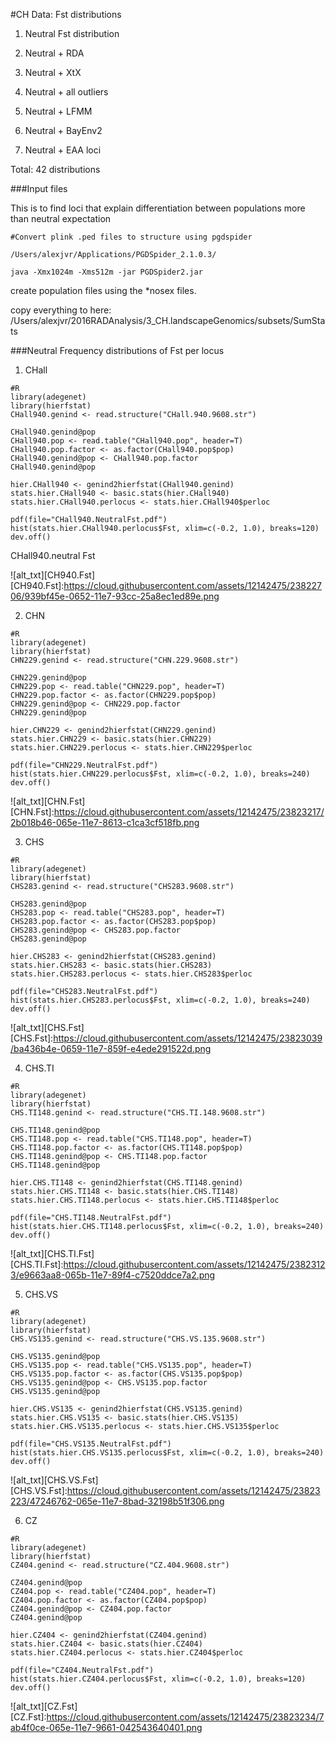 #CH Data: Fst distributions

1. Neutral Fst distribution 

2. Neutral + RDA

3. Neutral + XtX

4. Neutral + all outliers

5. Neutral + LFMM

6. Neutral + BayEnv2 

7. Neutral + EAA loci

Total: 42 distributions

###Input files

This is to find loci that explain differentiation between populations more than neutral expectation
```
#Convert plink .ped files to structure using pgdspider

/Users/alexjvr/Applications/PGDSpider_2.1.0.3/

java -Xmx1024m -Xms512m -jar PGDSpider2.jar
```

create population files using the *nosex files. 

copy everything to here: /Users/alexjvr/2016RADAnalysis/3_CH.landscapeGenomics/subsets/SumStats




###Neutral Frequency distributions of Fst per locus

1. CHall
```
#R
library(adegenet)
library(hierfstat)
CHall940.genind <- read.structure("CHall.940.9608.str")

CHall940.genind@pop
CHall940.pop <- read.table("CHall940.pop", header=T)
CHall940.pop.factor <- as.factor(CHall940.pop$pop)
CHall940.genind@pop <- CHall940.pop.factor
CHall940.genind@pop

hier.CHall940 <- genind2hierfstat(CHall940.genind)
stats.hier.CHall940 <- basic.stats(hier.CHall940)
stats.hier.CHall940.perlocus <- stats.hier.CHall940$perloc

pdf(file="CHall940.NeutralFst.pdf")
hist(stats.hier.CHall940.perlocus$Fst, xlim=c(-0.2, 1.0), breaks=120)
dev.off()
```

CHall940.neutral Fst

![alt_txt][CH940.Fst]
[CH940.Fst]:https://cloud.githubusercontent.com/assets/12142475/23822706/939bf45e-0652-11e7-93cc-25a8ec1ed89e.png


2. CHN
```
#R
library(adegenet)
library(hierfstat)
CHN229.genind <- read.structure("CHN.229.9608.str")

CHN229.genind@pop
CHN229.pop <- read.table("CHN229.pop", header=T)
CHN229.pop.factor <- as.factor(CHN229.pop$pop)
CHN229.genind@pop <- CHN229.pop.factor
CHN229.genind@pop

hier.CHN229 <- genind2hierfstat(CHN229.genind)
stats.hier.CHN229 <- basic.stats(hier.CHN229)
stats.hier.CHN229.perlocus <- stats.hier.CHN229$perloc

pdf(file="CHN229.NeutralFst.pdf")
hist(stats.hier.CHN229.perlocus$Fst, xlim=c(-0.2, 1.0), breaks=240)
dev.off()
```

![alt_txt][CHN.Fst]
[CHN.Fst]:https://cloud.githubusercontent.com/assets/12142475/23823217/2b018b46-065e-11e7-8613-c1ca3cf518fb.png


3. CHS
```
#R
library(adegenet)
library(hierfstat)
CHS283.genind <- read.structure("CHS283.9608.str")

CHS283.genind@pop
CHS283.pop <- read.table("CHS283.pop", header=T)
CHS283.pop.factor <- as.factor(CHS283.pop$pop)
CHS283.genind@pop <- CHS283.pop.factor
CHS283.genind@pop

hier.CHS283 <- genind2hierfstat(CHS283.genind)
stats.hier.CHS283 <- basic.stats(hier.CHS283)
stats.hier.CHS283.perlocus <- stats.hier.CHS283$perloc

pdf(file="CHS283.NeutralFst.pdf")
hist(stats.hier.CHS283.perlocus$Fst, xlim=c(-0.2, 1.0), breaks=240)
dev.off()
```

![alt_txt][CHS.Fst]
[CHS.Fst]:https://cloud.githubusercontent.com/assets/12142475/23823039/ba436b4e-0659-11e7-859f-e4ede291522d.png



4. CHS.TI
```
#R
library(adegenet)
library(hierfstat)
CHS.TI148.genind <- read.structure("CHS.TI.148.9608.str")

CHS.TI148.genind@pop
CHS.TI148.pop <- read.table("CHS.TI148.pop", header=T)
CHS.TI148.pop.factor <- as.factor(CHS.TI148.pop$pop)
CHS.TI148.genind@pop <- CHS.TI148.pop.factor
CHS.TI148.genind@pop

hier.CHS.TI148 <- genind2hierfstat(CHS.TI148.genind)
stats.hier.CHS.TI148 <- basic.stats(hier.CHS.TI148)
stats.hier.CHS.TI148.perlocus <- stats.hier.CHS.TI148$perloc

pdf(file="CHS.TI148.NeutralFst.pdf")
hist(stats.hier.CHS.TI148.perlocus$Fst, xlim=c(-0.2, 1.0), breaks=240)
dev.off()
```

![alt_txt][CHS.TI.Fst]
[CHS.TI.Fst]:https://cloud.githubusercontent.com/assets/12142475/23823123/e9663aa8-065b-11e7-89f4-c7520ddce7a2.png


5. CHS.VS
```
#R
library(adegenet)
library(hierfstat)
CHS.VS135.genind <- read.structure("CHS.VS.135.9608.str")

CHS.VS135.genind@pop
CHS.VS135.pop <- read.table("CHS.VS135.pop", header=T)
CHS.VS135.pop.factor <- as.factor(CHS.VS135.pop$pop)
CHS.VS135.genind@pop <- CHS.VS135.pop.factor
CHS.VS135.genind@pop

hier.CHS.VS135 <- genind2hierfstat(CHS.VS135.genind)
stats.hier.CHS.VS135 <- basic.stats(hier.CHS.VS135)
stats.hier.CHS.VS135.perlocus <- stats.hier.CHS.VS135$perloc

pdf(file="CHS.VS135.NeutralFst.pdf")
hist(stats.hier.CHS.VS135.perlocus$Fst, xlim=c(-0.2, 1.0), breaks=240)
dev.off()
```

![alt_txt][CHS.VS.Fst]
[CHS.VS.Fst]:https://cloud.githubusercontent.com/assets/12142475/23823223/47246762-065e-11e7-8bad-32198b51f306.png



6. CZ
```
#R
library(adegenet)
library(hierfstat)
CZ404.genind <- read.structure("CZ.404.9608.str")

CZ404.genind@pop
CZ404.pop <- read.table("CZ404.pop", header=T)
CZ404.pop.factor <- as.factor(CZ404.pop$pop)
CZ404.genind@pop <- CZ404.pop.factor
CZ404.genind@pop

hier.CZ404 <- genind2hierfstat(CZ404.genind)
stats.hier.CZ404 <- basic.stats(hier.CZ404)
stats.hier.CZ404.perlocus <- stats.hier.CZ404$perloc

pdf(file="CZ404.NeutralFst.pdf")
hist(stats.hier.CZ404.perlocus$Fst, xlim=c(-0.2, 1.0), breaks=120)
dev.off()
```

![alt_txt][CZ.Fst]
[CZ.Fst]:https://cloud.githubusercontent.com/assets/12142475/23823234/7ab4f0ce-065e-11e7-9661-042543640401.png

